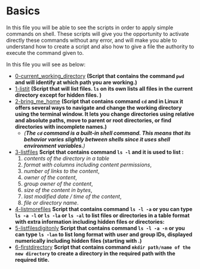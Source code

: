 # Basics

In this file you will be able to see the scripts in order to apply simple commands on shell. These scripts will give you the opportunity to activate directly these commands without any error, and will make you able to understand how to create a script and also how to give a file the authority to execute the command given to.

In this file you will see as below:
- [0-current_working_directory](https://github.com/eno007/shell/blob/main/basics/0-current_working_directory) 
**(Script that contains the command `pwd` and will identify at which path you are working.)** 
- [1-listit](https://github.com/eno007/shell/blob/main/basics/1-listit) 
**(Script that will list files. `ls` on its own lists all files in the current directory except for hidden files. )**
- [2-bring_me_home](https://github.com/eno007/shell/blob/main/basics/2-bring_me_home) 
**(Script that contains command `cd` and in Linux it offers several ways to navigate and change the working directory using the terminal window. It lets you change directories using relative and absolute paths, move to parent or root directories, or find directories with incomplete names.)** 
  - *(**The `cd` command is a built-in shell command. This means that its behavior varies slightly between shells since it uses shell environment variables.**)* 
- [3-listfiles](https://github.com/eno007/shell/blob/main/basics/3-listfiles) 
**Script that contains command `ls -l` and it is used to list :** 
  1. *contents of the directory in a table* 
  2. *format with columns including content permissions*, 
  3. *number of links to the content*, 
  4. *owner of the content*,
  5. *group owner of the content*,
  6. *size of the content in bytes*,
  7. *last modified date / time of the content*,
  8. *file or directory name*.
- [4-listmorefiles](https://github.com/eno007/shell/blob/main/basics/4-listmorefiles) 
**Script that contains command `ls -l -a`  or you can type `ls -a -l` or `ls -la` or `ls -al` to list files or directories in a table format with extra information including hidden files or directories:** 
- [5-listfilesdigitonly](https://github.com/eno007/shell/blob/main/basics/5-listfilesdigitonly) 
**Script that contains command `ls -l -a -n`  or you can type `ls -lan` to list long format with user and group IDs, displayed numerically including hidden files (starting with .)** 
- [6-firstdirectory](https://github.com/eno007/shell/blob/main/basics/6-firstdirectory) 
**Script that contains command `mkdir path/name of the new directory`  to create a directory in the required path with the required title.**
 
